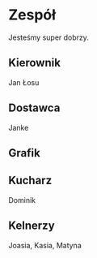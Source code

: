 # Zespół
Jesteśmy super dobrzy.
## Kierownik
Jan Łosu
## Dostawca
Janke
## Grafik

## Kucharz
Dominik
## Kelnerzy
Joasia, Kasia, Matyna
